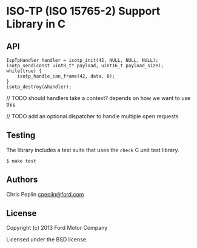 ISO-TP (ISO 15765-2) Support Library in C
================================

## API

    IspTpHandler handler = isotp_init(42, NULL, NULL, NULL);
    isotp_send(const uint8_t* payload, uint16_t payload_size);
    while(true) {
        isotp_handle_can_frame(42, data, 8);
    }
    isotp_destroy(&handler);

// TODO should handlers take a context? depends on how we want to use this

// TODO add an optional dispatcher to handle multiple open requests

## Testing

The library includes a test suite that uses the `check` C unit test library.

    $ make test

## Authors

Chris Peplin cpeplin@ford.com

## License

Copyright (c) 2013 Ford Motor Company

Licensed under the BSD license.
